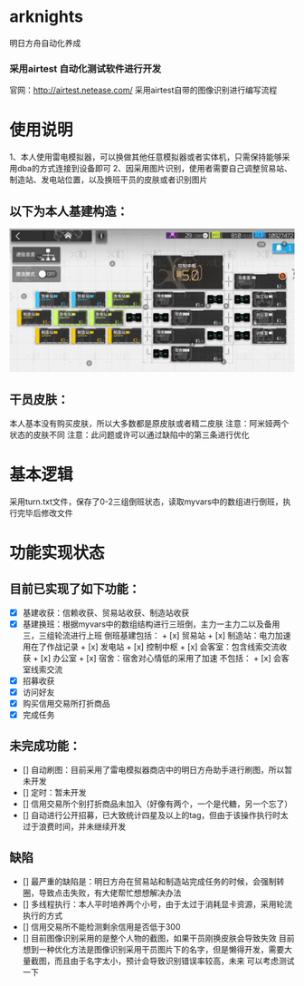 # arknights
明日方舟自动化养成
### 采用airtest 自动化测试软件进行开发
官网：http://airtest.netease.com/
采用airtest自带的图像识别进行编写流程
# 使用说明
1、本人使用雷电模拟器，可以换做其他任意模拟器或者实体机，只需保持能够采用dba的方式连接到设备即可
2、因采用图片识别，使用者需要自己调整贸易站、制造站、发电站位置，以及换班干员的皮肤或者识别图片
## 以下为本人基建构造：
![avatar](./picture/z基建整体截图.png)
## 干员皮肤：
本人基本没有购买皮肤，所以大多数都是原皮肤或者精二皮肤
注意：阿米娅两个状态的皮肤不同
注意：此问题或许可以通过缺陷中的第三条进行优化

# 基本逻辑
采用turn.txt文件，保存了0-2三组倒班状态，读取myvars中的数组进行倒班，执行完毕后修改文件

# 功能实现状态
## 目前已实现了如下功能：

+ [x] 基建收获：信赖收获、贸易站收获、制造站收获
+ [x] 基建换班：根据myvars中的数组结构进行三班倒，主力一主力二以及备用三，三组轮流进行上班
                倒班基建包括：
                    + [x] 贸易站
                    + [x] 制造站：电力加速用在了作战记录
                    + [x] 发电站
                    + [x] 控制中枢
                    + [x] 会客室：包含线索交流收获
                    + [x] 办公室
                    + [x] 宿舍：宿舍对心情低的采用了加速
                不包括：
                    + [x] 会客室线索交流
+ [x] 招募收获
+ [x] 访问好友
+ [x] 购买信用交易所打折商品
+ [x] 完成任务

## 未完成功能：
+ [] 自动刷图：目前采用了雷电模拟器商店中的明日方舟助手进行刷图，所以暂未开发
+ [] 定时：暂未开发
+ [] 信用交易所个别打折商品未加入（好像有两个，一个是代糖，另一个忘了）
+ [] 自动进行公开招募，已大致统计四星及以上的tag，但由于该操作执行时太过于浪费时间，并未继续开发

## 缺陷
+ [] 最严重的缺陷是：明日方舟在贸易站和制造站完成任务的时候，会强制转圈，导致点击失败，有大佬帮忙想想解决办法
+ [] 多线程执行：本人平时培养两个小号，由于太过于消耗显卡资源，采用轮流执行的方式
+ [] 信用交易所不能检测剩余信用是否低于300
+ [] 目前图像识别采用的是整个人物的截图，如果干员刚换皮肤会导致失效
    目前想到一种优化方法是图像识别采用干员图片下的名字，但是懒得开发，需要大量截图，而且由于名字太小，预计会导致识别错误率较高，未来
    可以考虑测试一下
